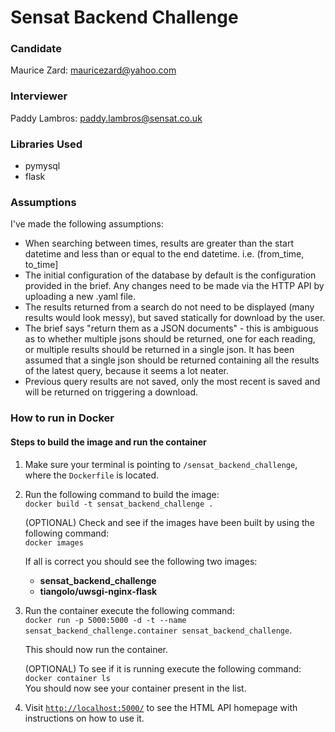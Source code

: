 # Sensat Backend Challenge

### Candidate
Maurice Zard: mauricezard@yahoo.com  

### Interviewer
Paddy Lambros: paddy.lambros@sensat.co.uk

### Libraries Used
* pymysql
* flask

### Assumptions
I've made the following assumptions:
* When searching between times, results are greater than the start datetime and less than or equal to the end datetime.
i.e. (from_time, to_time]
* The initial configuration of the database by default is the configuration provided in the brief. Any changes need to 
be made via the HTTP API by uploading a new .yaml file.
* The results returned from a search do not need to be displayed (many results would look messy), but saved statically 
for download by the user. 
* The brief says "return them as a JSON documents" - this is ambiguous as to whether multiple jsons should be returned, 
one for each reading, or multiple results should be returned in a single json. It has been assumed that a single json 
should be returned containing all the results of the latest query, because it seems a lot neater.
* Previous query results are not saved, only the most recent is saved and will be returned on triggering a download.
 

### How to run in Docker

#### Steps to build the image and run the container
1. Make sure your terminal is pointing to `/sensat_backend_challenge`, where the `Dockerfile` is located.

2. Run the following command to build the image:  
`docker build -t sensat_backend_challenge .` 

    (OPTIONAL) Check and see if the images have been built by using the following command:  
    `docker images`

    If all is correct you should see the following two images:
    * **sensat_backend_challenge**
    * **tiangolo/uwsgi-nginx-flask**

3. Run the container execute the following command:  
`docker run -p 5000:5000 -d -t --name sensat_backend_challenge.container sensat_backend_challenge`. 

    This should now run the container.  
    
    (OPTIONAL) To see if it is running execute the following command:  
    `docker container ls`  
    You should now see your container present in the list.
4. Visit [`http://localhost:5000/`](http://localhost:5000/) to see the HTML API homepage with instructions on how to use it.
